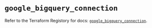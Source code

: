 # `google_bigquery_connection`

Refer to the Terraform Registory for docs: [`google_bigquery_connection`](https://registry.terraform.io/providers/hashicorp/google/5.21.0/docs/resources/bigquery_connection).
